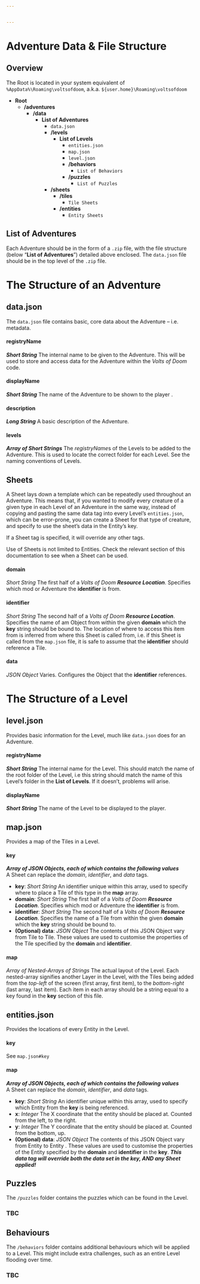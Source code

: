 ```yaml
---


---
```


<h1 id="adventure-data--file-structure">Adventure Data &amp; File Structure</h1>
<h2 id="overview">Overview</h2>
<p>The Root is located in your system equivalent of <code>%AppData%\Roaming\voltsofdoom</code>, a.k.a. <code>${user.home}\Roaming\voltsofdoom</code></p>
<ul>
<li><strong>Root</strong>
<ul>
<li><strong>/adventures</strong>
<ul>
<li><strong>/data</strong>
<ul>
<li><strong>List of Adventures</strong>
<ul>
<li><code>data.json</code></li>
<li><strong>/levels</strong>
<ul>
<li><strong>List of Levels</strong>
<ul>
<li><code>entities.json</code></li>
<li><code>map.json</code></li>
<li><code>level.json</code></li>
<li><strong>/behaviors</strong>
<ul>
<li><code>List of Behaviors</code></li>
</ul>
</li>
<li><strong>/puzzles</strong>
<ul>
<li><code>List of Puzzles</code></li>
</ul>
</li>
</ul>
</li>
</ul>
</li>
<li><strong>/sheets</strong>
<ul>
<li><strong>/tiles</strong>
<ul>
<li><code>Tile Sheets</code></li>
</ul>
</li>
<li><strong>/entities</strong>
<ul>
<li><code>Entity Sheets</code></li>
</ul>
</li>
</ul>
</li>
</ul>
</li>
</ul>
</li>
</ul>
</li>
</ul>
</li>
</ul>
<h2 id="list-of-adventures">List of Adventures</h2>
<p>Each Adventure should be in the form of a <code>.zip</code> file, with the file structure (below “<strong>List of Adventures</strong>”) detailed above enclosed. The <code>data.json</code> file should be in the top level of the <code>.zip</code> file.</p>
<h1 id="the-structure-of-an-adventure">The Structure of an Adventure</h1>
<h2 id="data.json">data.json</h2>
<p>The <code>data.json</code> file contains basic, core data about the Adventure – i.e. metadata.</p>
<h4 id="registryname">registryName</h4>
<p><em><strong>Short String</strong></em> The internal name to be given to the Adventure. This will be used to store and access data for the Adventure within the <em>Volts of Doom</em> code.</p>
<h4 id="displayname">displayName</h4>
<p><em><strong>Short String</strong></em> The name of the Adventure to be shown to the player .</p>
<h4 id="description">description</h4>
<p><em><strong>Long String</strong></em> A basic description of the Adventure.</p>
<h4 id="levels">levels</h4>
<p><em><strong>Array of Short Strings</strong></em> The <em>registryName</em>s of the Levels to be added to the Adventure. This is used to locate the correct folder for each Level. See the naming conventions of Levels.</p>
<h2 id="sheets">Sheets</h2>
<p>A Sheet lays down a template which can be repeatedly used throughout an Adventure. This means that, if you wanted to modify every creature of a given type in each Level of an Adventure in the same way, instead of copying and pasting the same data tag into every Level’s <code>entities.json</code>, which can be error-prone, you can create a Sheet for that type of creature, and specify to use the sheet’s data in the Entity’s key.</p>
<p>If a Sheet tag is specified, it will override any other tags.</p>
<p>Use of Sheets is not limited to Entities. Check the relevant section of this documentation to see when a Sheet can be used.</p>
<h4 id="domain">domain</h4>
<p><em>Short String</em> The first half of a <em>Volts of Doom <strong>Resource Location</strong></em>. Specifies which mod or Adventure the <strong>identifier</strong> is from.</p>
<h4 id="identifier">identifier</h4>
<p><em>Short String</em> The second half of a <em>Volts of Doom <strong>Resource Location</strong></em>. Specifies the name of am Object from within the given <strong>domain</strong> which the <strong>key</strong> string should be bound to. The location of where to access this item from is inferred from where this Sheet is called from, i.e. if this Sheet is called from the <code>map.json</code> file, it is safe to assume that the <strong>identifier</strong> should reference a Tile.</p>
<h4 id="data">data</h4>
<p><em>JSON Object</em> Varies. Configures the Object that the <strong>identifier</strong> references.</p>
<h1 id="the-structure-of-a-level">The Structure of a Level</h1>
<h2 id="level.json">level.json</h2>
<p>Provides basic information for the Level, much like <code>data.json</code> does for an Adventure.</p>
<h4 id="registryname-1">registryName</h4>
<p><em><strong>Short String</strong></em> The internal name for the Level. This should match the name of the root folder of the Level, i.e this string should match the name of this Level’s folder in the <strong>List of Levels</strong>. If it doesn’t, problems will arise.</p>
<h4 id="displayname-1">displayName</h4>
<p><em><strong>Short String</strong></em> The name of the Level to be displayed to the player.</p>
<h2 id="map.json">map.json</h2>
<p>Provides a map of the Tiles in a Level.</p>
<h4 id="key">key</h4>
<p><em><strong>Array of JSON Objects, each of which contains the following values</strong></em><br>
A Sheet can replace the <em>domain</em>, <em>identifier</em>, and <em>data</em> tags.</p>
<ul>
<li><strong>key</strong>: <em>Short String</em> An identifier unique within this array, used to specify where to place a Tile of this type in the <strong>map</strong> array.</li>
<li><strong>domain</strong>: <em>Short String</em> The first half of a <em>Volts of Doom <strong>Resource Location</strong></em>. Specifies which mod or Adventure the <strong>identifier</strong> is from.</li>
<li><strong>identifier</strong>: <em>Short String</em> The second half of a <em>Volts of Doom <strong>Resource Location</strong></em>. Specifies the name of a Tile from within the given <strong>domain</strong> which the <strong>key</strong> string should be bound to.</li>
<li><strong>(Optional) data</strong>: <em>JSON Object</em> The contents of this JSON Object vary from Tile to Tile. These values are used to customise the properties of the Tile specified by the <strong>domain</strong> and <strong>identifier</strong>.</li>
</ul>
<h4 id="map">map</h4>
<p><em>Array of Nested-Arrays of Strings</em> The actual layout of the Level. Each nested-array signifies another Layer in the Level, with the Tiles being added from the <em>top-left</em> of the screen (first array, first item), to the <em>bottom-right</em> (last array, last item). Each item in each array should be a string equal to a key found in the <strong>key</strong> section of this file.</p>
<h2 id="entities.json">entities.json</h2>
<p>Provides the locations of every Entity in the Level.</p>
<h4 id="key-1">key</h4>
<p>See <code>map.json#key</code></p>
<h4 id="map-1">map</h4>
<p><em><strong>Array of JSON Objects, each of which contains the following values</strong></em><br>
A Sheet can replace the <em>domain</em>, <em>identifier</em>, and <em>data</em> tags.</p>
<ul>
<li><strong>key</strong>: <em>Short String</em> An identifier unique within this array, used to specify which Entity from the <strong>key</strong> is being referenced.</li>
<li><strong>x</strong>: <em>Integer</em> The X coordinate that the entity should be placed at. Counted from the left, to the right.</li>
<li><strong>y</strong>: <em>Integer</em> The Y coordinate that the entity should be placed at. Counted from the bottom, up.</li>
<li><strong>(Optional) data</strong>: <em>JSON Object</em> The contents of this JSON Object vary from Entity to Entity . These values are used to customise the properties of the Entity specified by the <strong>domain</strong> and <strong>identifier</strong> in the <strong>key</strong>. <em><strong>This data tag will override both the data set in the key, AND any Sheet applied!</strong></em></li>
</ul>
<h2 id="puzzles">Puzzles</h2>
<p>The <code>/puzzles</code> folder contains the puzzles which can be found in the Level.</p>
<h3 id="tbc">TBC</h3>
<h2 id="behaviours">Behaviours</h2>
<p>The <code>/behaviors</code> folder contains additional behaviours which will be applied to a Level. This might include extra challenges, such as an entire Level flooding over time.</p>
<h3 id="tbc-1">TBC</h3>

